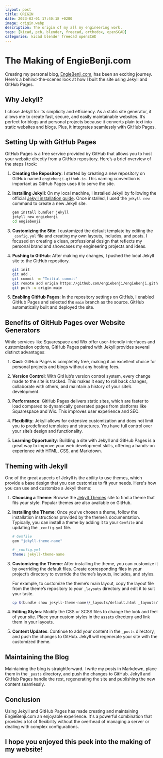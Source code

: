 ```yaml
---
layout: post
title: ORIGIN
date: 2023-02-01 17:40:18 +0200
image: origin.webp
description: The origin of my all my engineering work.
tags: [kicad, pcb, blender, freecad, orthodox, openSCAD] 
categories: kicad blender freecad openSCAD
---
```


# The Making of EngieBenji.com

Creating my personal blog, [EngieBenji.com](https://engiebenji.com/), has been an exciting journey. Here's a behind-the-scenes look at how I built the site using Jekyll and GitHub Pages.

## Why Jekyll?

I chose Jekyll for its simplicity and efficiency. As a static site generator, it allows me to create fast, secure, and easily maintainable websites. It’s perfect for blogs and personal projects because it converts plain text into static websites and blogs. Plus, it integrates seamlessly with GitHub Pages.

## Setting Up with GitHub Pages

GitHub Pages is a free service provided by GitHub that allows you to host your website directly from a GitHub repository. Here’s a brief overview of the steps I took:

1. **Creating the Repository**: I started by creating a new repository on GitHub named `engiebenji.github.io`. This naming convention is important as GitHub Pages uses it to serve the site.

2. **Installing Jekyll**: On my local machine, I installed Jekyll by following the official [Jekyll installation guide](https://jekyllrb.com/docs/installation/). Once installed, I used the `jekyll new` command to create a new Jekyll site.

    ```bash
    gem install bundler jekyll
    jekyll new engiebenji
    cd engiebenji
    ```

3. **Customizing the Site**: I customized the default template by editing the `_config.yml` file and creating my own layouts, includes, and posts. I focused on creating a clean, professional design that reflects my personal brand and showcases my engineering projects and ideas.

4. **Pushing to GitHub**: After making my changes, I pushed the local Jekyll site to the GitHub repository.

    ```bash
    git init
    git add .
    git commit -m "Initial commit"
    git remote add origin https://github.com/engiebenji/engiebenji.github.io.git
    git push -u origin main
    ```

5. **Enabling GitHub Pages**: In the repository settings on GitHub, I enabled GitHub Pages and selected the `main` branch as the source. GitHub automatically built and deployed the site.

## Benefits of GitHub Pages over Website Generators

While services like Squarespace and Wix offer user-friendly interfaces and customization options, GitHub Pages paired with Jekyll provides several distinct advantages:

1. **Cost**: GitHub Pages is completely free, making it an excellent choice for personal projects and blogs without any hosting fees.

2. **Version Control**: With GitHub’s version control system, every change made to the site is tracked. This makes it easy to roll back changes, collaborate with others, and maintain a history of your site’s development.

3. **Performance**: GitHub Pages delivers static sites, which are faster to load compared to dynamically generated pages from platforms like Squarespace and Wix. This improves user experience and SEO.

4. **Flexibility**: Jekyll allows for extensive customization and does not limit you to predefined templates and structures. You have full control over your site’s design and functionality.

5. **Learning Opportunity**: Building a site with Jekyll and GitHub Pages is a great way to improve your web development skills, offering a hands-on experience with HTML, CSS, and Markdown.

## Theming with Jekyll

One of the great aspects of Jekyll is the ability to use themes, which provide a base design that you can customize to fit your needs. Here's how you can use and customize a Jekyll theme:

1. **Choosing a Theme**: Browse the [Jekyll Themes](https://jekyllthemes.io/) site to find a theme that fits your style. Popular themes are also available on GitHub.

2. **Installing the Theme**: Once you’ve chosen a theme, follow the installation instructions provided by the theme’s documentation. Typically, you can install a theme by adding it to your `Gemfile` and updating the `_config.yml` file.

    ```ruby
    # Gemfile
    gem "jekyll-theme-name"
    ```

    ```yaml
    # _config.yml
    theme: jekyll-theme-name
    ```

3. **Customizing the Theme**: After installing the theme, you can customize it by overriding the default files. Create corresponding files in your project’s directory to override the theme’s layouts, includes, and styles.

    For example, to customize the theme’s main layout, copy the layout file from the theme’s repository to your `_layouts` directory and edit it to suit your taste.

    ```bash
    cp $(bundle show jekyll-theme-name)/_layouts/default.html _layouts/
    ```

4. **Editing Styles**: Modify the CSS or SCSS files to change the look and feel of your site. Place your custom styles in the `assets` directory and link them in your layouts.

5. **Content Updates**: Continue to add your content in the `_posts` directory, and push the changes to GitHub. Jekyll will regenerate your site with the customized theme.

## Maintaining the Blog

Maintaining the blog is straightforward. I write my posts in Markdown, place them in the `_posts` directory, and push the changes to GitHub. Jekyll and GitHub Pages handle the rest, regenerating the site and publishing the new content seamlessly.

## Conclusion

Using Jekyll and GitHub Pages has made creating and maintaining EngieBenji.com an enjoyable experience. It's a powerful combination that provides a lot of flexibility without the overhead of managing a server or dealing with complex configurations.

I hope you enjoyed this peek into the making of my website!
---


